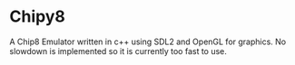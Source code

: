 # Chipy8
A Chip8 Emulator written in c++ using SDL2 and OpenGL for graphics.
No slowdown is implemented so it is currently too fast to use.